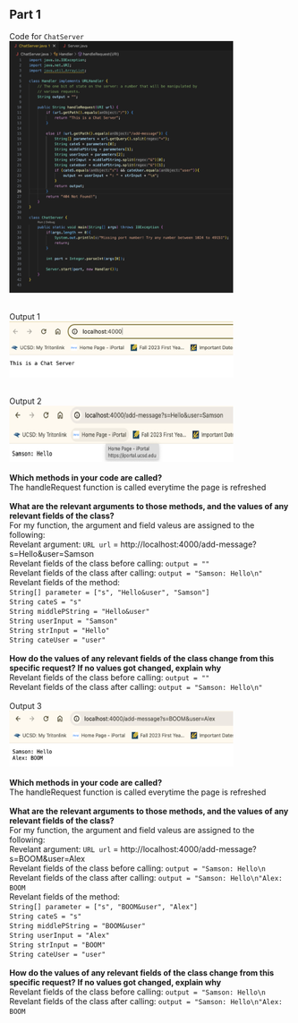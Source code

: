 ## Part 1
Code for `ChatServer`<br>
<img src = "chatserver.png" width = 400 height = 450><br><br>

Output 1<br>
<img src = "Main_page.png" width = 400 height = 100><br><br>

Output 2<br>
<img src = "Samson.png" width = 400 height = 100><br><br>
**Which methods in your code are called?**<br>
The handleRequest function is called everytime the page is refreshed<br><br>
**What are the relevant arguments to those methods, and the values of any relevant fields of the class?**<br>
For my function, the argument and field valeus are assigned to the following:<br>
Revelant argument: `URL url` = http://localhost:4000/add-message?s=Hello&user=Samson<br>
Revelant fields of the class before calling: `output = ""`<br>
Revelant fields of the class after calling: `output = "Samson: Hello\n"`<br>
Revelant fields of the method:<br>
`String[] parameter = ["s", "Hello&user", "Samson"]`<br>
`String cateS = "s"`<br>
`String middlePString = "Hello&user"`<br>
`String userInput = "Samson"`<br>
`String strInput = "Hello"`<br>
`String cateUser = "user"`<br><br>
**How do the values of any relevant fields of the class change from this specific request? If no values got changed, explain why**<br>
Revelant fields of the class before calling: `output = ""`<br>
Revelant fields of the class after calling: `output = "Samson: Hello\n"`<br><br
                                                                              >
Output 3<br>
<img src = "Alex.png" width = 400 height = 100><br><br>
**Which methods in your code are called?**<br>
The handleRequest function is called everytime the page is refreshed<br><br>
**What are the relevant arguments to those methods, and the values of any relevant fields of the class?**<br>
For my function, the argument and field valeus are assigned to the following:<br>
Revelant argument: `URL url` = http://localhost:4000/add-message?s=BOOM&user=Alex<br>
Revelant fields of the class before calling: `output = "Samson: Hello\n`<br>
Revelant fields of the class after calling: `output = "Samson: Hello\n"Alex: BOOM`<br>
Revelant fields of the method:<br>
`String[] parameter = ["s", "BOOM&user", "Alex"]`<br>
`String cateS = "s"`<br>
`String middlePString = "BOOM&user"`<br>
`String userInput = "Alex"`<br>
`String strInput = "BOOM"`<br>
`String cateUser = "user"`<br><br>
**How do the values of any relevant fields of the class change from this specific request? If no values got changed, explain why**<br>
Revelant fields of the class before calling: `output = "Samson: Hello\n`<br>
Revelant fields of the class after calling: `output = "Samson: Hello\n"Alex: BOOM`<br><br>

